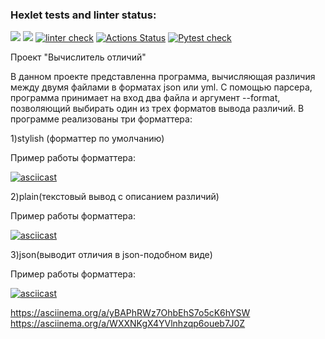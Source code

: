 ### Hexlet tests and linter status:
<a href="https://codeclimate.com/github/MarfaNikitina/python-project-lvl2/test_coverage"><img src="https://api.codeclimate.com/v1/badges/a5b198ab73245bf35f42/test_coverage" /></a>
<a href="https://codeclimate.com/github/MarfaNikitina/python-project-lvl2/maintainability"><img src="https://api.codeclimate.com/v1/badges/a5b198ab73245bf35f42/maintainability" /></a>
[![linter check](https://github.com/MarfaNikitina/python-project-lvl2/actions/workflows/hexlet-lint.yml/badge.svg)](https://github.com/MarfaNikitina/python-project-lvl2/actions/workflows/hexlet-lint.yml)
[![Actions Status](https://github.com/MarfaNikitina/python-project-lvl2/workflows/hexlet-check/badge.svg)](https://github.com/MarfaNikitina/python-project-lvl2/actions)
[![Pytest check](https://github.com/MarfaNikitina/python-project-lvl2/actions/workflows/hexlet-pytest.yml/badge.svg)](https://github.com/MarfaNikitina/python-project-lvl2/actions/workflows/hexlet-pytest.yml)


Проект "Вычислитель отличий"

В данном проекте представленна программа, вычисляющая различия между двумя файлами в форматах json или yml.
С помощью парсера, программа принимает на вход два файла и аргумент --format, позволяющий выбирать один из трех форматов вывода различий. 
В программе реализованы три форматтера:

1)stylish (форматтер по умолчанию)

Пример работы форматтера:

[![asciicast](https://asciinema.org/a/Q4dNcTWsPZr5IcHt8vGJZgI0w.svg)](https://asciinema.org/a/Q4dNcTWsPZr5IcHt8vGJZgI0w)


2)plain(текстовый вывод с описанием различий)

Пример работы форматтера:

[![asciicast](https://asciinema.org/a/ofHXQfLBwaNRDPrIF9Oh29DF3.svg)](https://asciinema.org/a/ofHXQfLBwaNRDPrIF9Oh29DF3)


3)json(выводит отличия в json-подобном виде)

Пример работы форматтера:

[![asciicast](https://asciinema.org/a/Jk5yYuz3zThAhNG3N7aQ3s6vu.svg)](https://asciinema.org/a/Jk5yYuz3zThAhNG3N7aQ3s6vu)




 https://asciinema.org/a/yBAPhRWz7OhbEhS7o5cK6hYSW
 https://asciinema.org/a/WXXNKgX4YVlnhzqp6oueb7J0Z